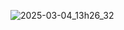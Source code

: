 ![2025-03-04_13h26_32](https://github.com/user-attachments/assets/298e7cd0-6ac7-4df6-b958-7095086cec76)
